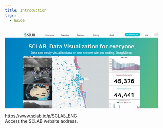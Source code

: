 ```yaml
---
title: Introduction
tags:
  - Guide
---
```


![Intro](./1.jpg)

https://www.sclab.io/p/SCLAB_ENG<br/>
Access the SCLAB website address.